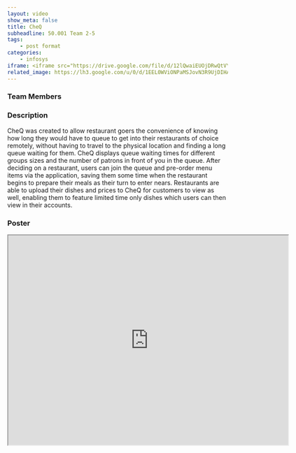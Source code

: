 ```yaml
---
layout: video
show_meta: false
title: CheQ
subheadline: 50.001 Team 2-5
tags:
    - post format
categories:
    - infosys
iframe: <iframe src="https://drive.google.com/file/d/12lQwaiEUOjDRwQtVYPinHagC1jNcikaM/preview" width="320" height="240"></iframe>
related_image: https://lh3.google.com/u/0/d/1EEL0WViONPaMSJovN3R9UjDIHA13bBpj=w300-h300-p-k-nu-iv1
---
```


### Team Members

### Description

CheQ was created to allow restaurant goers the convenience of knowing how long they would have to queue to get into their restaurants of choice remotely, without having to travel to the physical location and finding a long queue waiting for them. CheQ displays queue waiting times for different groups sizes and the number of patrons in front of you in the queue. After deciding on a restaurant, users can join the queue and pre-order menu items via the application, saving them some time when the restaurant begins to prepare their meals as their turn to enter nears. Restaurants are able to upload their dishes and prices to CheQ for customers to view as well, enabling them to feature limited time only dishes which users can then view in their accounts.

### Poster

<iframe src="https://drive.google.com/file/d/1EEL0WViONPaMSJovN3R9UjDIHA13bBpj/preview" width="640" height="480"></iframe>
